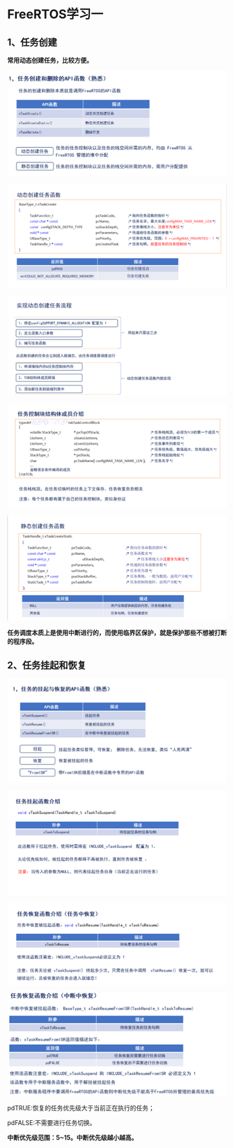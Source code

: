 # FreeRTOS学习一

## 1、任务创建

**常用动态创建任务，比较方便。**

![4](https://raw.githubusercontent.com/yyhlovehh/yyhlovehh.github.io/master/202311291725014.png)

![1](https://raw.githubusercontent.com/yyhlovehh/yyhlovehh.github.io/master/202311291333303.png)

![2](https://raw.githubusercontent.com/yyhlovehh/yyhlovehh.github.io/master/202311291335681.png)

![3](https://raw.githubusercontent.com/yyhlovehh/yyhlovehh.github.io/master/202311291338186.png)

![5](https://raw.githubusercontent.com/yyhlovehh/yyhlovehh.github.io/master/202311291909007.png)



**任务调度本质上是使用中断进行的，而使用临界区保护，就是保护那些不想被打断的程序段。**

## 2、任务挂起和恢复

![2_1](https://raw.githubusercontent.com/yyhlovehh/yyhlovehh.github.io/master/202311291914905.png)

![2_2](https://raw.githubusercontent.com/yyhlovehh/yyhlovehh.github.io/master/202311291915188.png)

![2_3](https://raw.githubusercontent.com/yyhlovehh/yyhlovehh.github.io/master/202311291917147.png)

![2_4](https://raw.githubusercontent.com/yyhlovehh/yyhlovehh.github.io/master/202311291918002.png)

pdTRUE:恢复的任务优先级大于当前正在执行的任务；

pdFALSE:不需要进行任务切换。

**中断优先级范围：5~15。中断优先级越小越高。**